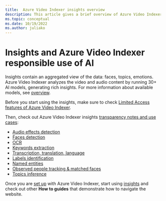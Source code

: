 ```yaml
---
title:  Azure Video Indexer insights overview
description: This article gives a brief overview of Azure Video Indexer insights.
ms.topic: conceptual
ms.date: 10/19/2022
ms.author: juliako
---
```


# Insights and Azure Video Indexer responsible use of AI

Insights contain an aggregated view of the data: faces, topics, emotions. Azure Video Indexer analyzes the video and audio content by running 30+ AI models, generating rich insights. For more information about available models, see [overview](video-indexer-overview.md).

Before you start using the insights, make sure to check [Limited Access features of Azure Video Indexer](limited-access-features.md).

Then, check out Azure Video Indexer insights [transparency notes and use cases](/legal/azure-video-indexer/transparency-note?context=/azure/azure-video-indexer/context/context):  

* [Audio effects detection](/legal/azure-video-indexer/audio-effects-detection-transparency-note?context=/azure/azure-video-indexer/context/context)
* [Faces detection](/legal/azure-video-indexer/face-detection-transparency-note?context=/azure/azure-video-indexer/context/context)
* [OCR](/legal/azure-video-indexer/ocr-transparency-note?context=/azure/azure-video-indexer/context/context)
* [Keywords extraction](/legal/azure-video-indexer/keywords-transparency-note?context=/azure/azure-video-indexer/context/context) 
* [Transcription, translation, language](/legal/azure-video-indexer/transcription-translation-lid-transparency-note?context=/azure/azure-video-indexer/context/context)
* [Labels identification](/legal/azure-video-indexer/labels-identification-transparency-note?context=/azure/azure-video-indexer/context/context)
* [Named entities](/legal/azure-video-indexer/named-entities-transparency-note?context=/azure/azure-video-indexer/context/context)
* [Observed people tracking & matched faces](/legal/azure-video-indexer/observed-matched-people-transparency-note?context=/azure/azure-video-indexer/context/context)
* [Topics inference](/legal/azure-video-indexer/topics-inference-transparency-note?context=/azure/azure-video-indexer/context/context)

Once you are [set up](video-indexer-get-started.md) with Azure Video Indexer, start using [insights](video-indexer-output-json-v2.md) and check out other **How to guides** that demonstrate how to navigate the website.
